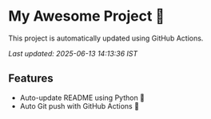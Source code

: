 # My Awesome Project 🚀

This project is automatically updated using GitHub Actions.

_Last updated: 2025-06-13 14:13:36 IST_

## Features
- Auto-update README using Python 🐍
- Auto Git push with GitHub Actions 🤖
